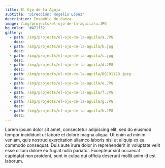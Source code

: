 ```yaml
---
title: El Ojo de la Aguja
subtitle: 'Dirección: Rogelio López'
description: Ensamble de danza.
image: /img/projects/el-ojo-de-la-aguila/a.JPG
bg_color: '#471f32'
gallery:
  - path: /img/projects/el-ojo-de-la-aguila/a.JPG
    desc:
  - path: /img/projects/el-ojo-de-la-aguila/b.jpg
    desc:
  - path: /img/projects/el-ojo-de-la-aguila/c.jpg
    desc:
  - path: /img/projects/el-ojo-de-la-aguila/d.JPG
    desc:
  - path: /img/projects/el-ojo-de-la-aguila/DSC01128.jpeg
    desc:
  - path: /img/projects/el-ojo-de-la-aguila/e.JPG
    desc:
  - path: /img/projects/el-ojo-de-la-aguila/f.JPG
    desc:
  - path: /img/projects/el-ojo-de-la-aguila/g.JPG
    desc:
  - path: /img/projects/el-ojo-de-la-aguila/h.JPG
    desc:
---
```


Lorem ipsum dolor sit amet, consectetur adipiscing elit, sed do eiusmod tempor incididunt ut labore et dolore magna aliqua. Ut enim ad minim veniam, quis nostrud exercitation ullamco laboris nisi ut aliquip ex ea commodo consequat. Duis aute irure dolor in reprehenderit in voluptate velit esse cillum dolore eu fugiat nulla pariatur. Excepteur sint occaecat cupidatat non proident, sunt in culpa qui officia deserunt mollit anim id est laborum.